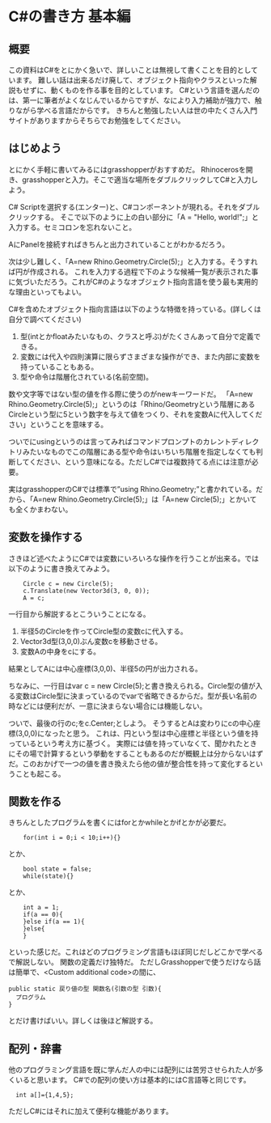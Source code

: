 # C#の書き方 基本編
## 概要
この資料はC#をとにかく急いで、詳しいことは無視して書くことを目的としています。
難しい話は出来るだけ廃して、オブジェクト指向やクラスといった解説もせずに、動くものを作る事を目的としています。
C#という言語を選んだのは、第一に筆者がよくなじんでいるからですが、なにより入力補助が強力で、触りながら学べる言語だからです。
きちんと勉強したい人は世の中たくさん入門サイトがありますからそちらでお勉強をしてください。
## はじめよう
とにかく手軽に書いてみるにはgrasshopperがおすすめだ。
Rhinocerosを開き、grasshopperと入力。そこで適当な場所をダブルクリックしてC#と入力しよう。
 
C# Scriptを選択する(エンター)と、C#コンポーネントが現れる。それをダブルクリックする。
そこで以下のように上の白い部分に「A = "Hello, world!";」と入力する。セミコロンを忘れないこと。
 
AにPanelを接続すればきちんと出力されていることがわかるだろう。
 
次は少し難しく、「A=new Rhino.Geometry.Circle(5);」と入力する。そうすれば円が作成される。
これを入力する過程で下のような候補一覧が表示された事に気づいただろう。これがC#のようなオブジェクト指向言語を使う最も実用的な理由といってもよい。
 
C#を含めたオブジェクト指向言語は以下のような特徴を持っている。(詳しくは自分で調べてください)

1. 型(intとかfloatみたいなもの、クラスと呼ぶ)がたくさんあって自分で定義できる。
2. 変数には代入や四則演算に限らずさまざまな操作ができ、また内部に変数を持っていることもある。
3. 型や命令は階層化されている(名前空間)。

数や文字等ではない型の値を作る際に使うのがnewキーワードだ。
「A=new Rhino.Geometry.Circle(5);」というのは「Rhino/Geometryという階層にあるCircleという型に5という数字を与えて値をつくり、それを変数Aに代入してください」ということを意味する。

ついでにusingというのは言ってみればコマンドプロンプトのカレントディレクトリみたいなものでこの階層にある型や命令はいちいち階層を指定しなくても判断してください、という意味になる。ただしC#では複数持てる点には注意が必要。

実はgrasshopperのC#では標準で”using Rhino.Geometry;”と書かれている。だから、「A=new Rhino.Geometry.Circle(5);」は「A=new Circle(5);」とかいても全くかまわない。
## 変数を操作する
さきほど述べたようにC#では変数にいろいろな操作を行うことが出来る。では以下のように書き換えてみよう。
```
    Circle c = new Circle(5);
    c.Translate(new Vector3d(3, 0, 0));
    A = c;
```
一行目から解説するとこういうことになる。

1. 半径5のCircleを作ってCircle型の変数cに代入する。
2. Vector3d型(3,0,0)ぶん変数cを移動させる。
3. 変数Aの中身をcにする。

結果としてAには中心座標(3,0,0)、半径5の円が出力される。

ちなみに、一行目はvar c = new Circle(5);と書き換えられる。Circle型の値が入る変数はCircle型に決まっているのでvarで省略できるからだ。型が長い名前の時などには便利だが、一意に決まらない場合には機能しない。

ついで、最後の行のc;をc.Center;としよう。
そうするとAは変わりにcの中心座標(3,0,0)になったと思う。
これは、円という型は中心座標と半径という値を持っているという考え方に基づく。
実際には値を持っていなくて、聞かれたときにその場で計算するという挙動をすることもあるのだが概観上は分からないはずだ。このおかげで一つの値を書き換えたら他の値が整合性を持って変化するということも起こる。
## 関数を作る
きちんとしたプログラムを書くにはforとかwhileとかifとかが必要だ。
```
    for(int i = 0;i < 10;i++){}
```
とか、
```
    bool state = false;
    while(state){}
```
とか、
```
    int a = 1;
    if(a == 0){
    }else if(a == 1){
    }else{
    }
```
といった感じだ。これはどのプログラミング言語もほぼ同じだしどこかで学べるで解説しない。
関数の定義だけ独特だ。
ただしGrasshopperで使うだけなら話は簡単で、&lt;Custom additional code&gt;の間に、
```
public static 戻り値の型 関数名(引数の型 引数){
  プログラム
}
```
とだけ書けばいい。詳しくは後ほど解説する。
<!-- 要再編集 -->
## 配列・辞書
他のプログラミング言語を既に学んだ人の中には配列には苦労させられた人が多くいると思います。
C#での配列の使い方は基本的にはC言語等と同じです。
```
  int a[]={1,4,5};
```
ただしC#にはそれに加えて便利な機能があります。
